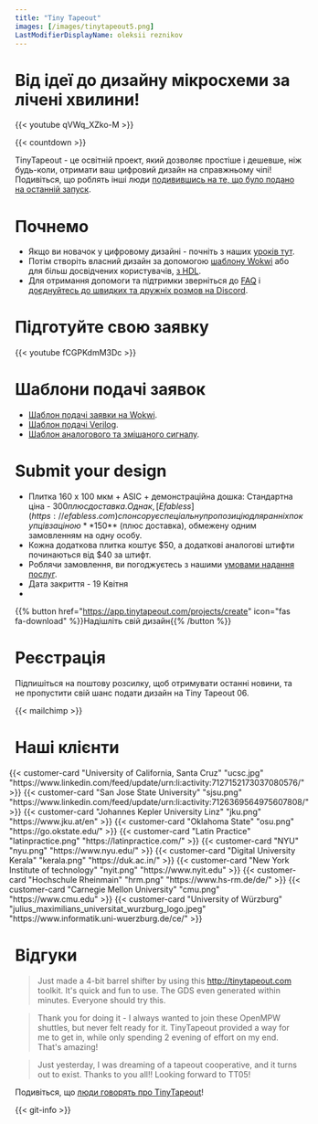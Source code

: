```yaml
---
title: "Tiny Tapeout"
images: [/images/tinytapeout5.png]
LastModifierDisplayName: oleksii reznikov
---
```


# Від ідеї до дизайну мікросхеми за лічені хвилини!

{{< youtube qVWq_XZko-M >}}

{{< countdown >}}

TinyTapeout - це освітній проект, який дозволяє простіше і дешевше, ніж будь-коли, отримати ваш цифровий дизайн на справжньому чіпі! Подивіться, що роблять інші люди [подивившись на те, що було подано на останній запуск](/runs/tt04).

# Почнемо

* Якщо ви новачок у цифровому дизайні - почніть з наших [урокiв тут](digital_design).
* Потім створіть власний дизайн за допомогою [шаблону Wokwi](https://wokwi.com/projects/354858054593504257) або для бiльш досвідчених користувачів, [з HDL](/hdl).
* Для отримання допомоги та підтримки зверніться до [FAQ](faq) i [доєднуйтесь до швидких та дружніх розмов на Discord](https://discord.gg/qZHPrPsmt6).

# Підготуйте свою заявку

{{< youtube fCGPKdmM3Dc >}}

# Шаблони подачі заявок

* [Шаблон подачі заявки на Wokwi](https://github.com/TinyTapeout/tt06-wokwi-template).
* [Шаблон подачі Verilog](https://github.com/TinyTapeout/tt06-verilog-template).
* [Шаблон аналогового та змішаного сигналу](https://github.com/TinyTapeout/tt06-analog-template).

# Submit your design

* Плитка 160 х 100 мкм + ASIC + демонстраційна дошка: Стандартна ціна - $300 плюс доставка.
  Однак, [Efabless](https://efabless.com) спонсорує спеціальну пропозицію для ранніх покупців за ціною **$150** (плюс доставка), обмежену одним замовленням на одну особу.
* Кожна додаткова плитка коштує $50, а додаткові аналогові штифти починаються від $40 за штифт.
* Роблячи замовлення, ви погоджуєтесь з нашими [умовами надання послуг](terms).
* Дата закриття - 19 Квітня
*
{{% button href="https://app.tinytapeout.com/projects/create" icon="fas fa-download" %}}Надішліть свій дизайн{{% /button %}}

# Реєстрація

Підпишіться на поштову розсилку, щоб отримувати останні новини, та не пропустити свій шанс подати дизайн на Tiny Tapeout 06.

{{< mailchimp >}}

# Наші клієнти

<div style="display: flex; flex-wrap: wrap; justify-content: center;">
  {{< customer-card "University of California, Santa Cruz" "ucsc.jpg" "https://www.linkedin.com/feed/update/urn:li:activity:7127152173037080576/" >}}
  {{< customer-card "San Jose State University" "sjsu.png" "https://www.linkedin.com/feed/update/urn:li:activity:7126369564975607808/" >}}
  {{< customer-card "Johannes Kepler University Linz" "jku.png" "https://www.jku.at/en" >}}
  {{< customer-card "Oklahoma State" "osu.png" "https://go.okstate.edu/" >}}
  {{< customer-card "Latin Practice" "latinpractice.png" "https://latinpractice.com/" >}}
  {{< customer-card "NYU" "nyu.png" "https://www.nyu.edu/" >}}
  {{< customer-card "Digital University Kerala" "kerala.png" "https://duk.ac.in/" >}}
  {{< customer-card "New York Institute of technology" "nyit.png" "https://www.nyit.edu" >}}
  {{< customer-card "Hochschule Rheinmain" "hrm.png" "https://www.hs-rm.de/de/" >}}
  {{< customer-card "Carnegie Mellon University" "cmu.png" "https://www.cmu.edu" >}}
  {{< customer-card "University of Würzburg" "julius_maximilians_universitat_wurzburg_logo.jpeg" "https://www.informatik.uni-wuerzburg.de/ce/" >}}
</div>

# Відгуки

> Just made a 4-bit barrel shifter by using this http://tinytapeout.com toolkit. It's quick and fun to use. The GDS even generated within minutes. Everyone should try this.

> Thank you for doing it - I always wanted to join these OpenMPW shuttles, but never felt ready for it. TinyTapeout provided a way for me to get in, while only spending 2 evening of effort on my end. That's amazing!

> Just yesterday, I was dreaming of a tapeout cooperative, and it turns out to exist. Thanks to you all!! Looking forward to TT05!

Подивіться, що [люди говорять про TinyTapeout](https://twitter.com/search?q=tinytapeout)!

{{< git-info >}}
